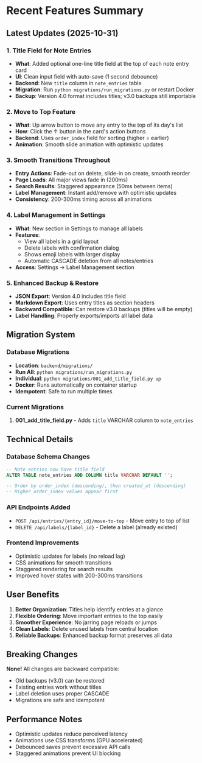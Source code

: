 # Recent Features Summary

## Latest Updates (2025-10-31)

### 1. Title Field for Note Entries
- **What**: Added optional one-line title field at the top of each note entry card
- **UI**: Clean input field with auto-save (1 second debounce)
- **Backend**: New `title` column in `note_entries` table
- **Migration**: Run `python migrations/run_migrations.py` or restart Docker
- **Backup**: Version 4.0 format includes titles; v3.0 backups still importable

### 2. Move to Top Feature
- **What**: Up arrow button to move any entry to the top of its day's list
- **How**: Click the ↑ button in the card's action buttons
- **Backend**: Uses `order_index` field for sorting (higher = earlier)
- **Animation**: Smooth slide animation with optimistic updates

### 3. Smooth Transitions Throughout
- **Entry Actions**: Fade-out on delete, slide-in on create, smooth reorder
- **Page Loads**: All major views fade in (200ms)
- **Search Results**: Staggered appearance (50ms between items)
- **Label Management**: Instant add/remove with optimistic updates
- **Consistency**: 200-300ms timing across all animations

### 4. Label Management in Settings
- **What**: New section in Settings to manage all labels
- **Features**:
  - View all labels in a grid layout
  - Delete labels with confirmation dialog
  - Shows emoji labels with larger display
  - Automatic CASCADE deletion from all notes/entries
- **Access**: Settings → Label Management section

### 5. Enhanced Backup & Restore
- **JSON Export**: Version 4.0 includes title field
- **Markdown Export**: Uses entry titles as section headers
- **Backward Compatible**: Can restore v3.0 backups (titles will be empty)
- **Label Handling**: Properly exports/imports all label data

## Migration System

### Database Migrations
- **Location**: `backend/migrations/`
- **Run All**: `python migrations/run_migrations.py`
- **Individual**: `python migrations/001_add_title_field.py up`
- **Docker**: Runs automatically on container startup
- **Idempotent**: Safe to run multiple times

### Current Migrations
1. **001_add_title_field.py** - Adds `title` VARCHAR column to `note_entries`

## Technical Details

### Database Schema Changes
```sql
-- Note entries now have title field
ALTER TABLE note_entries ADD COLUMN title VARCHAR DEFAULT '';

-- Order by order_index (descending), then created_at (descending)
-- Higher order_index values appear first
```

### API Endpoints Added
- `POST /api/entries/{entry_id}/move-to-top` - Move entry to top of list
- `DELETE /api/labels/{label_id}` - Delete a label (already existed)

### Frontend Improvements
- Optimistic updates for labels (no reload lag)
- CSS animations for smooth transitions
- Staggered rendering for search results
- Improved hover states with 200-300ms transitions

## User Benefits

1. **Better Organization**: Titles help identify entries at a glance
2. **Flexible Ordering**: Move important entries to the top easily
3. **Smoother Experience**: No jarring page reloads or jumps
4. **Clean Labels**: Delete unused labels from central location
5. **Reliable Backups**: Enhanced backup format preserves all data

## Breaking Changes

**None!** All changes are backward compatible:
- Old backups (v3.0) can be restored
- Existing entries work without titles
- Label deletion uses proper CASCADE
- Migrations are safe and idempotent

## Performance Notes

- Optimistic updates reduce perceived latency
- Animations use CSS transforms (GPU accelerated)
- Debounced saves prevent excessive API calls
- Staggered animations prevent UI blocking


